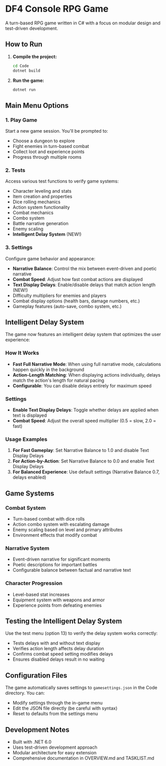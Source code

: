 # DF4 Console RPG Game

A turn-based RPG game written in C# with a focus on modular design and test-driven development.

## How to Run

1. **Compile the project:**
   ```bash
   cd Code
   dotnet build
   ```

2. **Run the game:**
   ```bash
   dotnet run
   ```

## Main Menu Options

### 1. Play Game
Start a new game session. You'll be prompted to:
- Choose a dungeon to explore
- Fight enemies in turn-based combat
- Collect loot and experience points
- Progress through multiple rooms

### 2. Tests
Access various test functions to verify game systems:
- Character leveling and stats
- Item creation and properties
- Dice rolling mechanics
- Action system functionality
- Combat mechanics
- Combo system
- Battle narrative generation
- Enemy scaling
- **Intelligent Delay System** (NEW!)

### 3. Settings
Configure game behavior and appearance:
- **Narrative Balance**: Control the mix between event-driven and poetic narrative
- **Combat Speed**: Adjust how fast combat actions are displayed
- **Text Display Delays**: Enable/disable delays that match action length (NEW!)
- Difficulty multipliers for enemies and players
- Combat display options (health bars, damage numbers, etc.)
- Gameplay features (auto-save, combo system, etc.)

## Intelligent Delay System

The game now features an intelligent delay system that optimizes the user experience:

### How It Works
- **Fast Full Narrative Mode**: When using full narrative mode, calculations happen quickly in the background
- **Action-Length Matching**: When displaying actions individually, delays match the action's length for natural pacing
- **Configurable**: You can disable delays entirely for maximum speed

### Settings
- **Enable Text Display Delays**: Toggle whether delays are applied when text is displayed
- **Combat Speed**: Adjust the overall speed multiplier (0.5 = slow, 2.0 = fast)

### Usage Examples
1. **For Fast Gameplay**: Set Narrative Balance to 1.0 and disable Text Display Delays
2. **For Action-by-Action**: Set Narrative Balance to 0.0 and enable Text Display Delays
3. **For Balanced Experience**: Use default settings (Narrative Balance 0.7, delays enabled)

## Game Systems

### Combat System
- Turn-based combat with dice rolls
- Action combo system with escalating damage
- Enemy scaling based on level and primary attributes
- Environment effects that modify combat

### Narrative System
- Event-driven narrative for significant moments
- Poetic descriptions for important battles
- Configurable balance between factual and narrative text

### Character Progression
- Level-based stat increases
- Equipment system with weapons and armor
- Experience points from defeating enemies

## Testing the Intelligent Delay System

Use the test menu (option 13) to verify the delay system works correctly:
- Tests delays with and without text display
- Verifies action length affects delay duration
- Confirms combat speed setting modifies delays
- Ensures disabled delays result in no waiting

## Configuration Files

The game automatically saves settings to `gamesettings.json` in the Code directory. You can:
- Modify settings through the in-game menu
- Edit the JSON file directly (be careful with syntax)
- Reset to defaults from the settings menu

## Development Notes

- Built with .NET 6.0
- Uses test-driven development approach
- Modular architecture for easy extension
- Comprehensive documentation in OVERVIEW.md and TASKLIST.md 